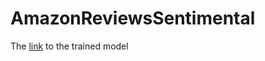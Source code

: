 # AmazonReviewsSentimental


The [link](https://drive.google.com/file/d/1-4XzL0rWbs32dO8mUJctH--CbBBx6uh0/view?usp=share_link) to the trained model
